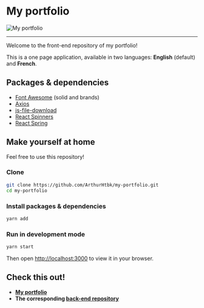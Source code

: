# My portfolio

![My portfolio](https://github.com/ArthurHtbk/my-portfolio/blob/main/portfolio_preview.gif)

---

Welcome to the front-end repository of my portfolio!

This is a one page application, available in two languages: **English** (default) and **French**.

## Packages & dependencies

- [Font Awesome](https://fontawesome.com/) (solid and brands)
- [Axios](https://www.npmjs.com/package/axios)
- [js-file-download](https://www.npmjs.com/package/js-file-download)
- [React Spinners](https://www.npmjs.com/package/react-spinners)
- [React Spring](https://www.npmjs.com/package/react-spring)

## Make yourself at home

Feel free to use this repository!

### Clone

```bash
git clone https://github.com/ArthurHtbk/my-portfolio.git
cd my-portfolio
```

### Install packages & dependencies

```bash
yarn add
```

### Run in development mode

```bash
yarn start
```

Then open [http://localhost:3000](http://localhost:3000) to view it in your browser.

## Check this out!

- **[My portfolio](https://arthur-heurtebise.netlify.app/)**
- **The corresponding [back-end repository](https://github.com/ArthurHtbk/portfolio-backend)**
